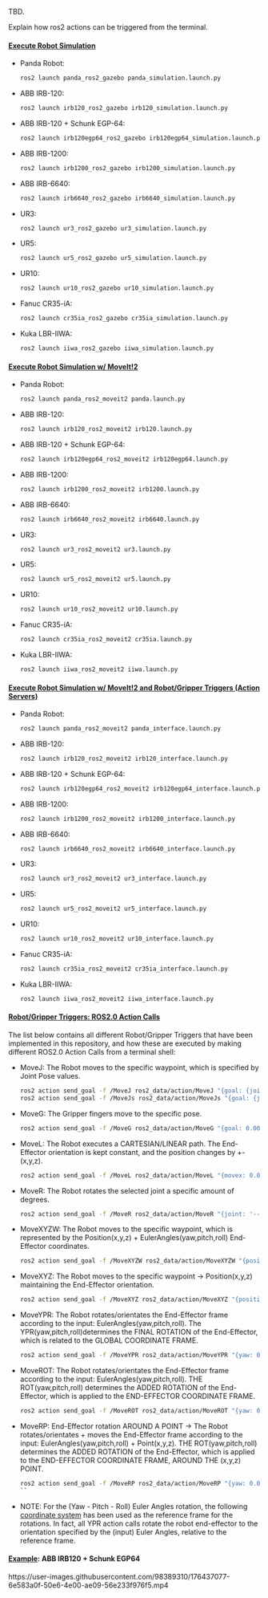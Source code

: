 TBD.

Explain how ros2 actions can be triggered from the terminal.


<h4><u>Execute Robot Simulation</u></h4>

* Panda Robot:
  ```sh
  ros2 launch panda_ros2_gazebo panda_simulation.launch.py
  ```
* ABB IRB-120:
  ```sh
  ros2 launch irb120_ros2_gazebo irb120_simulation.launch.py
  ```
* ABB IRB-120 + Schunk EGP-64:
  ```sh
  ros2 launch irb120egp64_ros2_gazebo irb120egp64_simulation.launch.py
  ```
* ABB IRB-1200:
  ```sh
  ros2 launch irb1200_ros2_gazebo irb1200_simulation.launch.py
  ```
* ABB IRB-6640:
  ```sh
  ros2 launch irb6640_ros2_gazebo irb6640_simulation.launch.py
  ```
* UR3:
  ```sh
  ros2 launch ur3_ros2_gazebo ur3_simulation.launch.py
  ```
* UR5:
  ```sh
  ros2 launch ur5_ros2_gazebo ur5_simulation.launch.py
  ```
* UR10:
  ```sh
  ros2 launch ur10_ros2_gazebo ur10_simulation.launch.py
  ```
* Fanuc CR35-iA:
  ```sh
  ros2 launch cr35ia_ros2_gazebo cr35ia_simulation.launch.py
  ```
* Kuka LBR-IIWA:
  ```sh
  ros2 launch iiwa_ros2_gazebo iiwa_simulation.launch.py
  ```

<h4><u>Execute Robot Simulation w/ MoveIt!2</u></h4>

* Panda Robot:
  ```sh
  ros2 launch panda_ros2_moveit2 panda.launch.py
  ```
* ABB IRB-120:
  ```sh
  ros2 launch irb120_ros2_moveit2 irb120.launch.py
  ```
* ABB IRB-120 + Schunk EGP-64:
  ```sh
  ros2 launch irb120egp64_ros2_moveit2 irb120egp64.launch.py
  ```
* ABB IRB-1200:
  ```sh
  ros2 launch irb1200_ros2_moveit2 irb1200.launch.py
  ```
* ABB IRB-6640:
  ```sh
  ros2 launch irb6640_ros2_moveit2 irb6640.launch.py
  ```
* UR3:
  ```sh
  ros2 launch ur3_ros2_moveit2 ur3.launch.py
  ```
* UR5:
  ```sh
  ros2 launch ur5_ros2_moveit2 ur5.launch.py
  ```
* UR10:
  ```sh
  ros2 launch ur10_ros2_moveit2 ur10.launch.py
  ```
* Fanuc CR35-iA:
  ```sh
  ros2 launch cr35ia_ros2_moveit2 cr35ia.launch.py
  ```
* Kuka LBR-IIWA:
  ```sh
  ros2 launch iiwa_ros2_moveit2 iiwa.launch.py
  ```

<h4><u>Execute Robot Simulation w/ MoveIt!2 and Robot/Gripper Triggers (Action Servers)</u></h4>

* Panda Robot:
  ```sh
  ros2 launch panda_ros2_moveit2 panda_interface.launch.py
  ```
* ABB IRB-120:
  ```sh
  ros2 launch irb120_ros2_moveit2 irb120_interface.launch.py
  ```
* ABB IRB-120 + Schunk EGP-64:
  ```sh
  ros2 launch irb120egp64_ros2_moveit2 irb120egp64_interface.launch.py
  ```
* ABB IRB-1200:
  ```sh
  ros2 launch irb1200_ros2_moveit2 irb1200_interface.launch.py
  ```
* ABB IRB-6640:
  ```sh
  ros2 launch irb6640_ros2_moveit2 irb6640_interface.launch.py
  ```
* UR3:
  ```sh
  ros2 launch ur3_ros2_moveit2 ur3_interface.launch.py
  ```
* UR5:
  ```sh
  ros2 launch ur5_ros2_moveit2 ur5_interface.launch.py
  ```
* UR10:
  ```sh
  ros2 launch ur10_ros2_moveit2 ur10_interface.launch.py
  ```
* Fanuc CR35-iA:
  ```sh
  ros2 launch cr35ia_ros2_moveit2 cr35ia_interface.launch.py
  ```
* Kuka LBR-IIWA:
  ```sh
  ros2 launch iiwa_ros2_moveit2 iiwa_interface.launch.py
  ```

<h4><u>Robot/Gripper Triggers: ROS2.0 Action Calls</u></h4>

The list below contains all different Robot/Gripper Triggers that have been implemented in this repository, and how these are executed by making different ROS2.0 Action Calls from a terminal shell:

* MoveJ: The Robot moves to the specific waypoint, which is specified by Joint Pose values.
  ```sh
  ros2 action send_goal -f /MoveJ ros2_data/action/MoveJ "{goal: {joint1: 0.00, joint2: 0.00, joint3: 0.00, joint4: 0.00, joint5: 0.00, joint6: 0.00}}" # (6-DOF)
  ros2 action send_goal -f /MoveJs ros2_data/action/MoveJs "{goal: {joint1: 0.00, joint2: 0.00, joint3: 0.00, joint4: 0.00, joint5: 0.00, joint6: 0.00, joint7: 0.00}}" # For Panda and Kuka LBR-IIWA Robots. (7-DOF)
  ```

* MoveG: The Gripper fingers move to the specific pose.
  ```sh
  ros2 action send_goal -f /MoveG ros2_data/action/MoveG "{goal: 0.00}"
  ```

* MoveL: The Robot executes a CARTESIAN/LINEAR path. The End-Effector orientation is kept constant, and the position changes by +-(x,y,z).
  ```sh
  ros2 action send_goal -f /MoveL ros2_data/action/MoveL "{movex: 0.00, movey: 0.00, movez: 0.00}"
  ```

* MoveR: The Robot rotates the selected joint a specific amount of degrees.
  ```sh
  ros2 action send_goal -f /MoveR ros2_data/action/MoveR "{joint: '---', value: 0.00}"
  ```

* MoveXYZW: The Robot moves to the specific waypoint, which is represented by the Position(x,y,z) + EulerAngles(yaw,pitch,roll) End-Effector coordinates.
  ```sh
  ros2 action send_goal -f /MoveXYZW ros2_data/action/MoveXYZW "{positionx: 0.00, positiony: 0.00, positionz: 0.00, yaw: 0.00, pitch: 0.00, roll: 0.00}"
  ```

* MoveXYZ: The Robot moves to the specific waypoint -> Position(x,y,z) maintaining the End-Effector orientation.
  ```sh
  ros2 action send_goal -f /MoveXYZ ros2_data/action/MoveXYZ "{positionx: 0.00, positiony: 0.00, positionz: 0.00}"
  ```

* MoveYPR: The Robot rotates/orientates the End-Effector frame according to the input: EulerAngles(yaw,pitch,roll). The YPR(yaw,pitch,roll)determines the FINAL ROTATION of the End-Effector, which is related to the GLOBAL COORDINATE FRAME.
  ```sh
  ros2 action send_goal -f /MoveYPR ros2_data/action/MoveYPR "{yaw: 0.00, pitch: 0.00, roll: 0.00}"
  ```

* MoveROT: The Robot rotates/orientates the End-Effector frame according to the input: EulerAngles(yaw,pitch,roll). THE ROT(yaw,pitch,roll) determines the ADDED ROTATION of the End-Effector, which is applied to the END-EFFECTOR COORDINATE FRAME.
  ```sh
  ros2 action send_goal -f /MoveROT ros2_data/action/MoveROT "{yaw: 0.00, pitch: 0.00, roll: 0.00}"
  ```

* MoveRP: End-Effector rotation AROUND A POINT -> The Robot rotates/orientates + moves the End-Effector frame according to the input: EulerAngles(yaw,pitch,roll) + Point(x,y,z). THE ROT(yaw,pitch,roll) determines the ADDED ROTATION of the End-Effector, which is applied to the END-EFFECTOR COORDINATE FRAME, AROUND THE (x,y,z) POINT.
  ```sh
  ros2 action send_goal -f /MoveRP ros2_data/action/MoveRP "{yaw: 0.00, pitch: 0.00, roll: 0.00, x: 0.0, y: 0.0, z: 0.0}"
  ``

* NOTE: For the (Yaw - Pitch - Roll) Euler Angles rotation, the following [coordinate system](TBD) has been used as the reference frame for the rotations. In fact, all YPR action calls rotate the robot end-effector to the orientation specified by the (input) Euler Angles, relative to the reference frame.

<h4><u>Example</u>: ABB IRB120 + Schunk EGP64</h4>
https://user-images.githubusercontent.com/98389310/176437077-6e583a0f-50e6-4e00-ae09-56e233f976f5.mp4